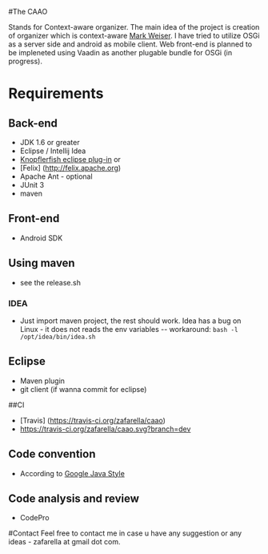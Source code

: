 
#The CAAO

Stands for Context-aware organizer. The main idea of the project is creation of organizer which is context-aware [Mark Weiser](http://en.wikipedia.org/wiki/Mark_Weiser).
I have tried to utilize OSGi as a server side and android as mobile client. Web front-end is planned to be impleneted using Vaadin as another plugable bundle for OSGi (in progress).


# Requirements
## Back-end
  * JDK 1.6 or greater
  * Eclipse / Intellij Idea
  * [Knopflerfish eclipse plug-in](http://www.knopflerfish.org/eclipse_plugin.html) or
  * [Felix] (http://felix.apache.org)
  * Apache Ant - optional
  * JUnit 3
  * maven

## Front-end
  * Android SDK

## Using maven
  * see the release.sh

### IDEA
  * Just import maven project, the rest should work. Idea has a bug on Linux - it does not reads the env variables -- workaround:
```bash -l /opt/idea/bin/idea.sh```

## Eclipse
  * Maven plugin
  * git client (if wanna commit for eclipse)

##CI
  * [Travis] (https://travis-ci.org/zafarella/caao)
  * https://travis-ci.org/zafarella/caao.svg?branch=dev

## Code convention
  * According to [Google Java Style](https://google-styleguide.googlecode.com/svn/trunk/javaguide.html)

## Code analysis and review
  * CodePro

#Contact
Feel free to contact me in case u have any suggestion or any ideas - zafarella at gmail dot com.
